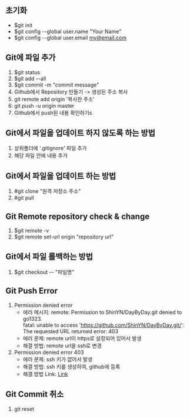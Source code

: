 ## 초기화 
- $git init
- $git config --global user.name "Your Name"
- $git config --global user.email my@email.com

## Git에 파일 추가
1. $git status
2. $git add --all
3. $git commit -m "commit message"
4. Github에서 Repository 만들기 -> 생성된 주소 복사
5. git remote add origin '복사한 주소'
6. git push -u origin master
7. Github에서 push된 내용 확인하기s 

## Git에서 파일을 업데이트 하지 않도록 하는 방법
1. 상위폴더에 '.gitignore' 파일 추가
2. 해당 파일 안에 내용 추가<br>

## Git에서 파일을 업데이트 하는 방법
1. #git clone "원격 저장소 주소"
2. #git pull

## Git Remote repository check & change
1. $git remote -v
2. $git remote set-url origin "repository url"

## Git에서 파일 롤백하는 방법
1. $git checkout -- "파일명"

## Git Push Error
1. Permission denied error
    - 에러 메시지: remote: Permission to ShinYN/DayByDay.git denied to go1323. <br>fatal: unable to access 'https://github.com/ShinYN/DayByDay.git/': The requested URL returned error: 403
    - 에러 문제: remote url이 https로 설정되어 있어서 발생
    - 해결 방법: remote url을 ssh로 변경
2. Permission denied error 403
    - 에러 문제: ssh 키가 없어서 발생
    - 해결 방법: ssh 키를 생성하여, github에 등록
    - 해결 방법 Link: [Link](http://uiandwe.tistory.com/992)

## Git Commit 취소
1. git reset

